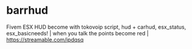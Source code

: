# barrhud
Fivem ESX HUD become with tokovoip script, hud + carhud, esx_status, esx_basicneeds! | when you talk the points become red | https://streamable.com/ipdqsq
